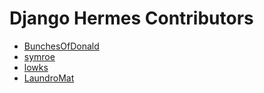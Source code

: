 # Django Hermes Contributors

- [BunchesOfDonald](https://github.com/bunchesofdonald/)
- [symroe](https://github.com/symroe)
- [lowks](https://github.com/lowks)
- [LaundroMat](https://github.com/LaundroMat)
